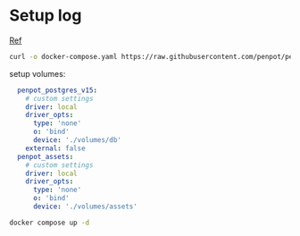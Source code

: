 # Setup log

[Ref](https://help.penpot.app/technical-guide/getting-started/)

```sh
curl -o docker-compose.yaml https://raw.githubusercontent.com/penpot/penpot/main/docker/images/docker-compose.yaml
```

setup volumes:

```yaml
  penpot_postgres_v15:
    # custom settings
    driver: local
    driver_opts:
      type: 'none'
      o: 'bind'
      device: './volumes/db'
    external: false
  penpot_assets:
    # custom settings
    driver: local
    driver_opts:
      type: 'none'
      o: 'bind'
      device: './volumes/assets'
```

```sh
docker compose up -d
```
